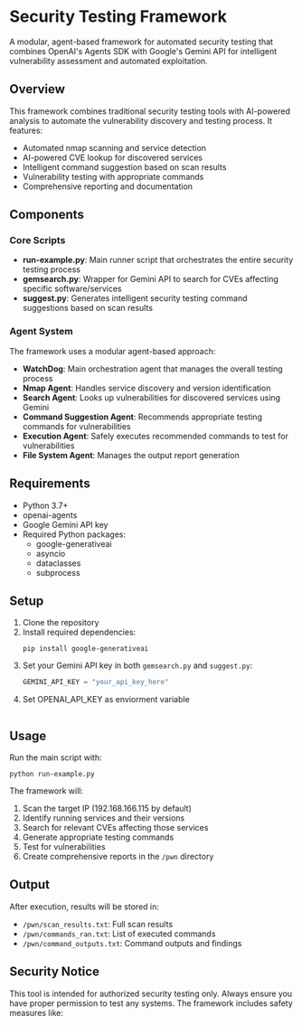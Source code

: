 # Security Testing Framework

A modular, agent-based framework for automated security testing that combines OpenAI's Agents SDK with Google's Gemini API for intelligent vulnerability assessment and automated exploitation.

## Overview

This framework combines traditional security testing tools with AI-powered analysis to automate the vulnerability discovery and testing process. It features:

- Automated nmap scanning and service detection
- AI-powered CVE lookup for discovered services
- Intelligent command suggestion based on scan results
- Vulnerability testing with appropriate commands
- Comprehensive reporting and documentation

## Components

### Core Scripts

- **run-example.py**: Main runner script that orchestrates the entire security testing process
- **gemsearch.py**: Wrapper for Gemini API to search for CVEs affecting specific software/services
- **suggest.py**: Generates intelligent security testing command suggestions based on scan results

### Agent System

The framework uses a modular agent-based approach:

- **WatchDog**: Main orchestration agent that manages the overall testing process
- **Nmap Agent**: Handles service discovery and version identification
- **Search Agent**: Looks up vulnerabilities for discovered services using Gemini
- **Command Suggestion Agent**: Recommends appropriate testing commands for vulnerabilities
- **Execution Agent**: Safely executes recommended commands to test for vulnerabilities
- **File System Agent**: Manages the output report generation

## Requirements

- Python 3.7+
- openai-agents
- Google Gemini API key
- Required Python packages:
  - google-generativeai
  - asyncio
  - dataclasses
  - subprocess

## Setup

1. Clone the repository
2. Install required dependencies:
   ```
   pip install google-generativeai
   ```
3. Set your Gemini API key in both `gemsearch.py` and `suggest.py`:
   ```python
   GEMINI_API_KEY = "your_api_key_here"

4. Set OPENAI_API_KEY as enviorment variable
   ```

## Usage

Run the main script with:

```
python run-example.py
```

The framework will:
1. Scan the target IP (192.168.166.115 by default)
2. Identify running services and their versions
3. Search for relevant CVEs affecting those services
4. Generate appropriate testing commands
5. Test for vulnerabilities
6. Create comprehensive reports in the `/pwn` directory

## Output

After execution, results will be stored in:
- `/pwn/scan_results.txt`: Full scan results
- `/pwn/commands_ran.txt`: List of executed commands
- `/pwn/command_outputs.txt`: Command outputs and findings

## Security Notice

This tool is intended for authorized security testing only. Always ensure you have proper permission to test any systems. The framework includes safety measures like:
